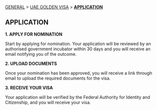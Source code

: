 [GENERAL](/WIKI_README.md) > [UAE GOLDEN VISA](VISA/README.md) > **[APPLICATION](VISA/application.md)**

## APPLICATION <br>

**1. APPLY FOR NOMINATION**

Start by applying for nomination. Your application will be reviewed by an authorised government incubator
within 30 days and you will receive an email notifying you of the outcome.


**2. UPLOAD DOCUMENTS**

Once your nomination has been approved, you will receive a link through email to upload the required
documents for the visa.

**3. RECEIVE YOUR VISA**

Your application will be verified by the Federal Authority for Identity and Citizenship, and you will
receive your visa.
